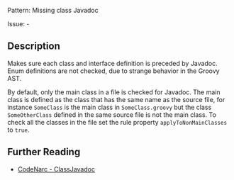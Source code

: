 Pattern: Missing class Javadoc

Issue: -

## Description

Makes sure each class and interface definition is preceded by Javadoc. Enum definitions are not checked, due to strange behavior in the Groovy AST. 

By default, only the main class in a file is checked for Javadoc. The main class is defined as the class that has the same name as the source file, for instance `SomeClass` is the main class in `SomeClass.groovy` but the class `SomeOtherClass` defined in the same source file is not the main class. To check all the classes in the file set the rule property `applyToNonMainClasses` to `true`.

## Further Reading

* [CodeNarc - ClassJavadoc](http://codenarc.sourceforge.net/codenarc-rules-formatting.html#ClassJavadoc)